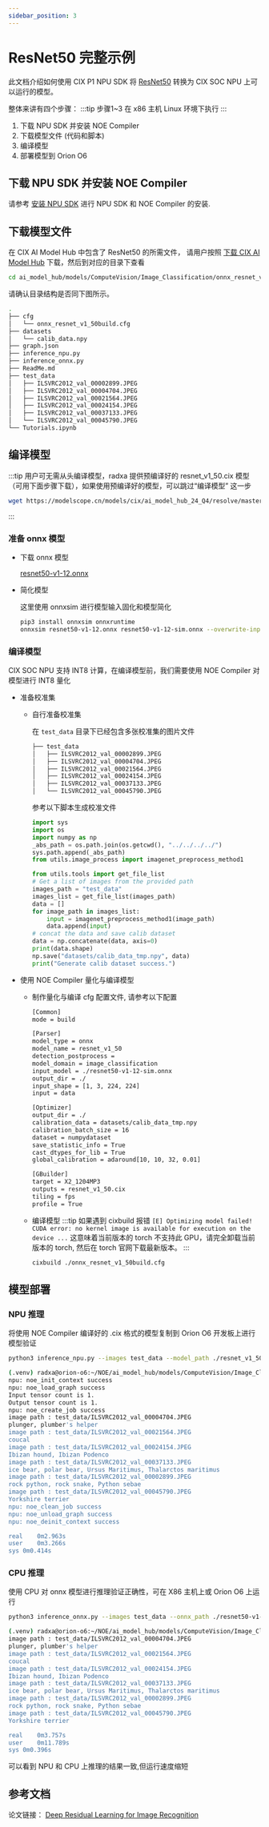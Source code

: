 ```yaml
---
sidebar_position: 3
---
```


# ResNet50 完整示例

此文档介绍如何使用 CIX P1 NPU SDK 将 [ResNet50](https://github.com/onnx/models/blob/main/validated/vision/classification/resnet/model/resnet50-v1-12.onnx) 转换为 CIX SOC NPU 上可以运行的模型。

整体来讲有四个步骤：
:::tip
步骤1~3 在 x86 主机 Linux 环境下执行
:::

1. 下载 NPU SDK 并安装 NOE Compiler
2. 下载模型文件 (代码和脚本)
3. 编译模型
4. 部署模型到 Orion O6

## 下载 NPU SDK 并安装 NOE Compiler

请参考 [安装 NPU SDK](./npu-introduction#npu-sdk-安装) 进行 NPU SDK 和 NOE Compiler 的安装.

## 下载模型文件

在 CIX AI Model Hub 中包含了 ResNet50 的所需文件， 请用户按照 [下载 CIX AI Model Hub](./ai-hub#下载-cix-ai-model-hub) 下载，然后到对应的目录下查看

```bash
cd ai_model_hub/models/ComputeVision/Image_Classification/onnx_resnet_v1_50
```

请确认目录结构是否同下图所示。

```bash
.
├── cfg
│   └── onnx_resnet_v1_50build.cfg
├── datasets
│   └── calib_data.npy
├── graph.json
├── inference_npu.py
├── inference_onnx.py
├── ReadMe.md
├── test_data
│   ├── ILSVRC2012_val_00002899.JPEG
│   ├── ILSVRC2012_val_00004704.JPEG
│   ├── ILSVRC2012_val_00021564.JPEG
│   ├── ILSVRC2012_val_00024154.JPEG
│   ├── ILSVRC2012_val_00037133.JPEG
│   └── ILSVRC2012_val_00045790.JPEG
└── Tutorials.ipynb
```

## 编译模型

:::tip
用户可无需从头编译模型，radxa 提供预编译好的 resnet_v1_50.cix 模型（可用下面步骤下载），如果使用预编译好的模型，可以跳过“编译模型” 这一步

```bash
wget https://modelscope.cn/models/cix/ai_model_hub_24_Q4/resolve/master/models/ComputeVision/Image_Classification/onnx_resnet_v1_50/resnet_v1_50.cix
```

:::

### 准备 onnx 模型

- 下载 onnx 模型

  [resnet50-v1-12.onnx](https://github.com/onnx/models/blob/main/validated/vision/classification/resnet/model/resnet50-v1-12.onnx)

- 简化模型

  这里使用 onnxsim 进行模型输入固化和模型简化

  ```bash
  pip3 install onnxsim onnxruntime
  onnxsim resnet50-v1-12.onnx resnet50-v1-12-sim.onnx --overwrite-input-shape 1,3,224,224
  ```

### 编译模型

CIX SOC NPU 支持 INT8 计算，在编译模型前，我们需要使用 NOE Compiler 对模型进行 INT8 量化

- 准备校准集

  - 自行准备校准集

    在 `test_data` 目录下已经包含多张校准集的图片文件

    ```bash
    ├── test_data
    │   ├── ILSVRC2012_val_00002899.JPEG
    │   ├── ILSVRC2012_val_00004704.JPEG
    │   ├── ILSVRC2012_val_00021564.JPEG
    │   ├── ILSVRC2012_val_00024154.JPEG
    │   ├── ILSVRC2012_val_00037133.JPEG
    │   └── ILSVRC2012_val_00045790.JPEG
    ```

    参考以下脚本生成校准文件

    ```python
    import sys
    import os
    import numpy as np
    _abs_path = os.path.join(os.getcwd(), "../../../../")
    sys.path.append(_abs_path)
    from utils.image_process import imagenet_preprocess_method1

    from utils.tools import get_file_list
    # Get a list of images from the provided path
    images_path = "test_data"
    images_list = get_file_list(images_path)
    data = []
    for image_path in images_list:
        input = imagenet_preprocess_method1(image_path)
        data.append(input)
    # concat the data and save calib dataset
    data = np.concatenate(data, axis=0)
    print(data.shape)
    np.save("datasets/calib_data_tmp.npy", data)
    print("Generate calib dataset success.")
    ```

- 使用 NOE Compiler 量化与编译模型

  - 制作量化与编译 cfg 配置文件, 请参考以下配置

    ```bash
    [Common]
    mode = build

    [Parser]
    model_type = onnx
    model_name = resnet_v1_50
    detection_postprocess =
    model_domain = image_classification
    input_model = ./resnet50-v1-12-sim.onnx
    output_dir = ./
    input_shape = [1, 3, 224, 224]
    input = data

    [Optimizer]
    output_dir = ./
    calibration_data = datasets/calib_data_tmp.npy
    calibration_batch_size = 16
    dataset = numpydataset
    save_statistic_info = True
    cast_dtypes_for_lib = True
    global_calibration = adaround[10, 10, 32, 0.01]

    [GBuilder]
    target = X2_1204MP3
    outputs = resnet_v1_50.cix
    tiling = fps
    profile = True
    ```

  - 编译模型
    :::tip
    如果遇到 cixbuild 报错 `[E] Optimizing model failed! CUDA error: no kernel image is available for execution on the device ...`
    这意味着当前版本的 torch 不支持此 GPU，请完全卸载当前版本的 torch, 然后在 torch 官网下载最新版本。
    :::
    ```bash
    cixbuild ./onnx_resnet_v1_50build.cfg
    ```

## 模型部署

### NPU 推理

将使用 NOE Compiler 编译好的 .cix 格式的模型复制到 Orion O6 开发板上进行模型验证

```bash
python3 inference_npu.py --images test_data --model_path ./resnet_v1_50.cix
```

```bash
(.venv) radxa@orion-o6:~/NOE/ai_model_hub/models/ComputeVision/Image_Classification/onnx_resnet_v1_50$ time python3 inference_npu.py --images test_data --model_path ./resnet_v1_50.cix
npu: noe_init_context success
npu: noe_load_graph success
Input tensor count is 1.
Output tensor count is 1.
npu: noe_create_job success
image path : test_data/ILSVRC2012_val_00004704.JPEG
plunger, plumber's helper
image path : test_data/ILSVRC2012_val_00021564.JPEG
coucal
image path : test_data/ILSVRC2012_val_00024154.JPEG
Ibizan hound, Ibizan Podenco
image path : test_data/ILSVRC2012_val_00037133.JPEG
ice bear, polar bear, Ursus Maritimus, Thalarctos maritimus
image path : test_data/ILSVRC2012_val_00002899.JPEG
rock python, rock snake, Python sebae
image path : test_data/ILSVRC2012_val_00045790.JPEG
Yorkshire terrier
npu: noe_clean_job success
npu: noe_unload_graph success
npu: noe_deinit_context success

real	0m2.963s
user	0m3.266s
sys	0m0.414s
```

### CPU 推理

使用 CPU 对 onnx 模型进行推理验证正确性，可在 X86 主机上或 Orion O6 上运行

```bash
python3 inference_onnx.py --images test_data --onnx_path ./resnet50-v1-12-sim.onnx
```

```bash
(.venv) radxa@orion-o6:~/NOE/ai_model_hub/models/ComputeVision/Image_Classification/onnx_resnet_v1_50$ time python3 inference_onnx.py --images test_data --onnx_path ./resnet50-v1-12-sim.onnx
image path : test_data/ILSVRC2012_val_00004704.JPEG
plunger, plumber's helper
image path : test_data/ILSVRC2012_val_00021564.JPEG
coucal
image path : test_data/ILSVRC2012_val_00024154.JPEG
Ibizan hound, Ibizan Podenco
image path : test_data/ILSVRC2012_val_00037133.JPEG
ice bear, polar bear, Ursus Maritimus, Thalarctos maritimus
image path : test_data/ILSVRC2012_val_00002899.JPEG
rock python, rock snake, Python sebae
image path : test_data/ILSVRC2012_val_00045790.JPEG
Yorkshire terrier

real	0m3.757s
user	0m11.789s
sys	0m0.396s
```

可以看到 NPU 和 CPU 上推理的结果一致,但运行速度缩短

## 参考文档

论文链接： [Deep Residual Learning for Image Recognition](https://arxiv.org/abs/1512.03385)
